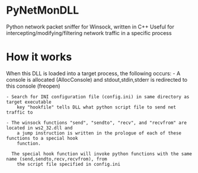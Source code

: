 PyNetMonDLL
===========

Python network packet sniffer for Winsock, written in C++
Useful for intercepting/modifying/filtering network traffic in a specific process

How it works
===========
When this DLL is loaded into a target process, the following occurs:
    - A console is allocated (AllocConsole) and stdout,stdin,stderr is redirected to this console (freopen)

    - Search for INI configuration file (config.ini) in same directory as target executable
        key "hookfile" tells DLL what python script file to send net traffic to

    - The winsock functions "send", "sendto", "recv", and "recvfrom" are located in ws2_32.dll and
        a jump instruction is written in the prologue of each of these functions to a special hook
        function.

      The special hook function will invoke python functions with the same name (send,sendto,recv,recvfrom), from
        the script file specified in config.ini
    